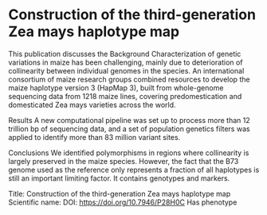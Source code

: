 # Construction of the third-generation Zea mays haplotype map

This publication discusses the Background
Characterization of genetic variations in maize has been challenging, mainly due to deterioration of collinearity between individual genomes in the species. An international consortium of maize research groups combined resources to develop the maize haplotype version 3 (HapMap 3), built from whole-genome sequencing data from 1218 maize lines, covering predomestication and domesticated Zea mays varieties across the world.

Results
A new computational pipeline was set up to process more than 12 trillion bp of sequencing data, and a set of population genetics filters was applied to identify more than 83 million variant sites.

Conclusions
We identified polymorphisms in regions where collinearity is largely preserved in the maize species. However, the fact that the B73 genome used as the reference only represents a fraction of all haplotypes is still an important limiting factor.
It contains  genotypes and  markers.

Title: Construction of the third-generation Zea mays haplotype map
Scientific name: 
DOI: https://doi.org/10.7946/P28H0C
Has phenotype 

